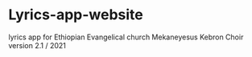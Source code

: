 # Lyrics-app-website
lyrics app
for Ethiopian Evangelical church Mekaneyesus
Kebron Choir
version 2.1 / 2021
